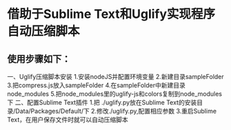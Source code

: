 # 借助于Sublime Text和Uglify实现程序自动压缩脚本

## 使用步骤如下：
一、Uglify压缩脚本安装
	1.安装nodeJS并配置环境变量
	2.新建目录sampleFolder
	3.把compress.js放入sampleFolder
	4.在sampleFolder中新建目录node_modules
	5.把node_modules里的uglify-js和colors复制到node_modules下
二、配置Sublime Text插件
	1.把 ./uglify.py放在Sublime Text的安装目录/Data/Packages/Default/下
	2.修改./uglify.py,配置相应参数
	3.重启Sublime Text，在用户保存文件时就可以自动压缩脚本